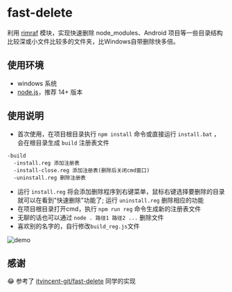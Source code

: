 # fast-delete
利用 [rimraf](https://www.npmjs.com/package/rimraf) 模块，实现快速删除 node_modules、Android 项目等一些目录结构比较深或小文件比较多的文件夹，比Windows自带删除快多倍。
## 使用环境
* windows 系统
* [node.js](https://nodejs.org)，推荐 14+ 版本

## 使用说明
* 首次使用，在项目根目录执行 ```npm install``` 命令或直接运行 ```install.bat``` ，会在根目录生成 ```build``` 注册表文件
```
-build
  -install.reg 添加注册表
  -install-close.reg 添加注册表(删除后关闭cmd窗口)
  -uninstall.reg 删除注册表
```
* 运行 ```install.reg``` 将会添加删除程序到右键菜单，鼠标右键选择要删除的目录就可以在看到"快速删除"功能了; 运行 ```uninstall.reg``` 删除相应的功能
* 在项目根目录打开cmd，执行 ```npm run reg``` 命令生成新的注册表文件
* 无聊的话也可以通过 ```node . 路径1 路径2 ...``` 删除文件
* 喜欢别的名字的，自行修改```build_reg.js```文件

![demo](assets/img/demo.png)

## 感谢
😂 参考了 [itvincent-git/fast-delete](https://github.com/itvincent-git/fast-delete) 同学的实现
